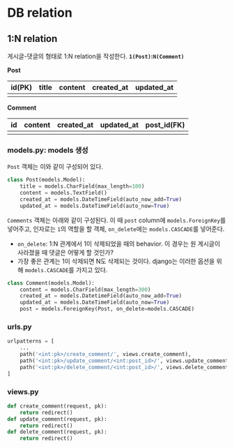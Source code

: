 # DB relation

## 1:N relation
게시글-댓글의 형태로 1:N relation을 작성한다. **`1(Post)`:`N(Comment)`**

**Post**

| id(PK) | title | content | created_at | updated_at |
| ------ | ----- | ------- | ---------- | ---------- |
|        |       |         |            |            |

**Comment**

| id   | content | created_at | updated_at | post_id(FK) |
| ---- | ------- | ---------- | ---------- | ----------- |
|      |         |            |            |             |


### models.py: models 생성
`Post` 객체는 이와 같이 구성되어 있다.

```python
class Post(models.Model):
    title = models.CharField(max_length=100)
    content = models.TextField()
    created_at = models.DateTimeField(auto_now_add=True)
    updated_at = models.DateTimeField(auto_now=True)
```

`Comments` 객체는 아래와 같이 구성된다. 이 때 `post` column에 `models.ForeignKey`를 넣어주고, 인자로는 `1`의 역할을 할 객체, `on_delete`에는 `models.CASCADE`를 넣어준다.

- `on_delete`: 1:N 관계에서 1이 삭제되었을 때의 behavior. 이 경우는 원 게시글이 사라졌을 때 댓글은 어떻게 할 것인가?
- 가장 좋은 관계는 1이 삭제되면 N도 삭제되는 것이다. django는 이러한 옵션을 위해 `models.CASCADE`를 가지고 있다.

```python
class Comment(models.Model):
    content = models.CharField(max_length=300)
    created_at = models.DatetimeField(auto_now_add=True)
    updated_at = models.DateTimeField(auto_now=True)
    post = models.ForeignKey(Post, on_delete=models.CASCADE)
```

### urls.py

```python
urlpatterns = [
    ...
    path('<int:pk>/create_comment/', views.create_comment),
    path('<int:pk>/update_comment/<int:post_id>/', views.update_comment),
  	path('<int:pk>/delete_comment/<int:post_id>/', views.delete_comment),
]
```

### views.py

```python
def create_comment(request, pk):
  	return redirect()
def update_comment(request, pk):
  	return redirect()
def delete_comment(request, pk):
  	return redirect()
```

